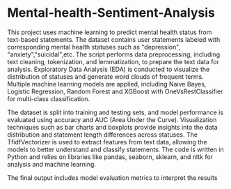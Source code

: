 # Mental-health-Sentiment-Analysis

This project uses machine learning to predict mental health status from text-based statements. The dataset contains user statements labeled with corresponding mental health statuses such as "depression", "anxiety","suicidal",etc. The script performs data preprocessing, including text cleaning, tokenization, and lemmatization, to prepare the text data for analysis. Exploratory Data Analysis (EDA) is conducted to visualize the distribution of statuses and generate word clouds of frequent terms. Multiple machine learning models are applied, including Naive Bayes, Logistic Regression, Random Forest and XGBoost with OneVsRestClassifier for multi-class classification.

The dataset is split into training and testing sets, and model performance is evaluated using accuracy and AUC (Area Under the Curve). Visualization techniques such as bar charts and boxplots provide insights into the data distribution and statement length differences across statuses. The TfidfVectorizer is used to extract features from text data, allowing the models to better understand and classify statements. The code is written in Python and relies on libraries like pandas, seaborn, sklearn, and nltk for analysis and machine learning.

 The final output includes model evaluation metrics to interpret the results
